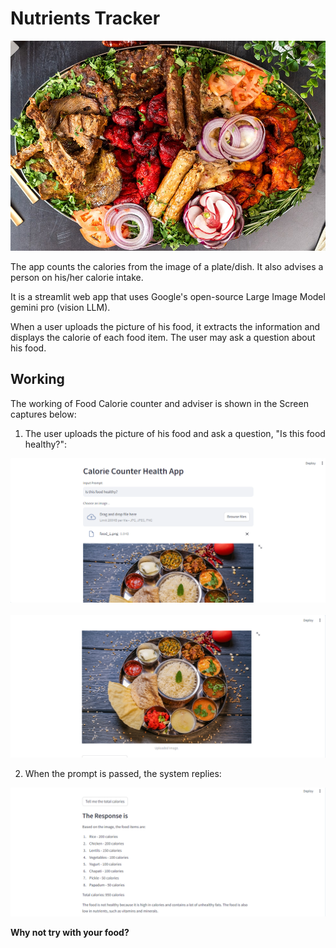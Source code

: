 # Nutrients Tracker    

![BBQ Platter](food_images\food_6.jpg) 

The app counts the calories from the image of a plate/dish. It also advises a person on his/her calorie intake.   

It is a streamlit web app that uses Google's open-source Large Image Model gemini pro (vision LLM).  

When a user uploads the picture of his food, it extracts the information and displays the calorie of each food item. The user may ask a question about his food. 

## Working  
The working of Food Calorie counter and adviser is shown in the Screen captures below:  

1. The user uploads the picture of his food and ask a question, "Is this food healthy?":  

![user's question and food](screen_capture/food_1_1.png)    
<br>
![user's food](screen_capture/food_1_2.png)  

2. When the prompt is passed, the system replies:  
   
![Total calories and system's advice](screen_capture/food_1_3.png)    

**Why not try with your food?**
